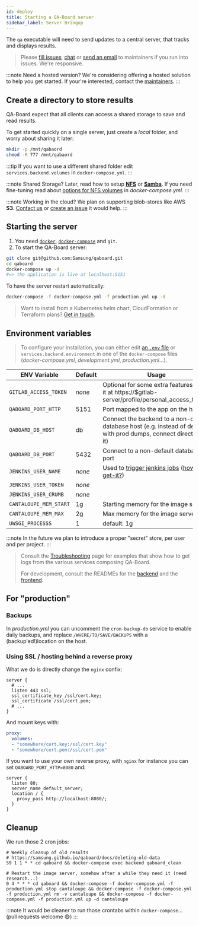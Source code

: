 ```yaml
---
id: deploy
title: Starting a QA-Board server
sidebar_label: Server Bringup
---
```

The `qa` executable will need to send updates to a central server, that tracks and displays results.

> Please [fill issues](https://github.com/Samsung/qaboard/issues), [chat](https://spectrum.chat/qaboard) or <a href="mailto:arthur.flam@samsung.com">send an email</a> to maintainers if you run into issues. We're responsive.

:::note Need a hosted version?
We're considering offering a hosted solution to help you get started. If your're interested, contact the <a href="mailto:arthur.flam@gmail.com">maintainers</a>.
:::

## Create a directory to store results 
QA-Board expect that all clients can access a shared storage to save and read results.

To get started quickly on a single server, just create a *local* folder, and worry about sharing it later: 

```bash
mkdir -p /mnt/qabaord
chmod -R 777 /mnt/qabaord
```

:::tip
If you want to use a different shared folder edit `services.backend.volumes` in `docker-compose.yml`.
:::

:::note Shared Storage?
Later, read how to setup [**NFS**](https://www.digitalocean.com/community/tutorials/how-to-set-up-an-nfs-mount-on-ubuntu-18-04) or [**Samba**](https://www.digitalocean.com/community/tutorials/how-to-set-up-a-samba-share-for-a-small-organization-on-ubuntu-16-04). If you need fine-tuning read about [options for NFS volumes](https://docs.docker.com/compose/compose-file/#volume-configuration-reference) in *docker-compose.yml*.
:::

:::note Working in the cloud?
We plan on supporting blob-stores like AWS **S3**. <a href="mailto:arthur.flam@gmail.com">Contact us</a> or [create an issue](https://github.com/samsung/qaboard/issues) it would help.
:::



## Starting the server
1. You need [`docker`](https://docs.docker.com/engine/install/), [`docker-compose`](https://docs.docker.com/compose/install/) and `git`.
2. To start the QA-Board server:
```bash
git clone git@github.com:Samsung/qaboard.git
cd qaboard
docker-compose up -d
#=> the application is live at localhost:5151
```


To have the server restart automatically:

```bash
docker-compose -f docker-compose.yml -f production.yml up -d
```


> Want to install from a Kubernetes helm chart, CloudFormation or Terraform plans? <a href="mailto:arthur.flam@gmail.com">Get in touch</a>.


## Environment variables
> To configure your installation, you can either edit [an `.env` file](https://docs.docker.com/compose/environment-variables/#the-env-file) or `services.backend.environment` in one of the `docker-compose` files (*docker-compose.yml*, *development.yml*, *production.yml*...).


| ENV Variable           | Default | Usage                                            |
-------------------------|-------- |--------------------------------------------------|
| `GITLAB_ACCESS_TOKEN`  | _none_  | Optional for some extra features. Get it at https://$gitlab-server/profile/personal_access_tokens |
| `QABOARD_PORT_HTTP`    | 5151    | Port mapped to the app on the host               |
| `QABOARD_DB_HOST`      | db      | Connect the backend to a non-default database host (e.g. instead of dev'ing with prod dumps, connect directly to it) |
| `QABOARD_DB_PORT`      | 5432    | Connect to a non-default database port           |
| `JENKINS_USER_NAME`    | _none_  | Used to [trigger jenkins jobs](/docs/triggering-third-party-tool) ([how-to-get-it?](/docs/triggering-third-party-tools#example-jenkins-integration-via-webhooks))               |
| `JENKINS_USER_TOKEN`   | _none_  |                                                  |
| `JENKINS_USER_CRUMB`   | _none_  |                                                  |
| `CANTALOUPE_MEM_START` | 1g      | Starting memory for the image server             |
| `CANTALOUPE_MEM_MAX`   | 2g      | Max memory for the image server                  |
| `UWSGI_PROCESSS`       | 1       | default: 1g                                      |

:::note
In the future we plan to introduce a proper "secret" store, per user and per project.
:::

> Consult the [Troubleshooting](backend-admin/troubleshooting) page for examples that show how to get logs from the various services composing QA-Board.
>
> For development, consult the READMEs for the [backend](https://github.com/Samsung/qaboard/tree/master/backend) and the [frontend](https://github.com/Samsung/qaboard/tree/master/webapp).


## For "production"
### Backups
In *production.yml* you can uncomment the `cron-backup-db` service to enable daily backups, and replace `/WHERE/TO/SAVE/BACKUPS` with a (backup'ed!)location on the host.

### Using SSL / hosting behind a reverse proxy
What we do is directly change the `nginx` confix:

```nginx title="services/nginx/conf.d/qaboard.conf"
server {
  # ...
  listen 443 ssl;
  ssl_certificate_key /ssl/cert.key;
  ssl_certificate /ssl/cert.pem;
  # ...
}
```

And mount keys with:

```yaml title="docker-compose.yml"
proxy:
  volumes:
  - "somewhere/cert.key:/ssl/cert.key"
  - "somewhere/cert.pem:/ssl/cert.pem"
```

If you want to use your own reverse proxy, with `nginx` for instance you can set `QABOARD_PORT_HTTP=8080` and: 

```nginx
server {
  listen 80;
  server_name default_server;
  location / {
    proxy_pass http://localhost:8080/;
  }
}
```

## Cleanup
We run those 2 cron jobs:
```cron
# Weekly cleanup of old results
# https://samsung.github.io/qaboard/docs/deleting-old-data
59 1 1 * * cd qaboard && docker-compose exec backend qaboard_clean

# Restart the image server, somehow after a while they need it (need research...)
0 4 * * * cd qaboard && docker-compose -f docker-compose.yml -f production.yml stop cantaloupe && docker-compose -f docker-compose.yml -f production.yml rm -v cantaloupe && docker-compose -f docker-compose.yml -f production.yml up -d cantaloupe

```

:::note
It would be cleaner to run those crontabs within `docker-compose`... (pull requests welcome :smile:)
:::